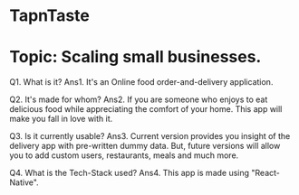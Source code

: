 # TapnTaste
# Topic: Scaling small businesses.

Q1. What is it?
Ans1. It's an Online food order-and-delivery application.

Q2. It's made for whom?
Ans2. If you are someone who enjoys to eat delicious food while appreciating the comfort of your home. This app will make you fall in love with it.

Q3. Is it currently usable?
Ans3. Current version provides you insight of the delivery app with pre-written dummy data. But, future versions will allow you to add custom users, restaurants, meals         and much more.

Q4. What is the Tech-Stack used?
Ans4. This app is made using "React-Native".

